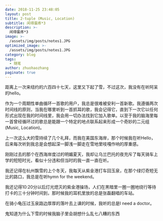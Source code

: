```yaml
---
date: 2018-11-25 23:48:05
layout: post
title: 2-tuple (Music, Location)
subtitle: 闲得蛋疼*3
description: >-
  闲得蛋疼*3
image: >-
  /assets/img/posts/notes1.JPG
optimized_image: >-
  /assets/img/posts/notes1.JPG
category: blog
tags:
  - 随笔
author: zhuohaozhang
paginate: true
---
```


距离上一次来纽约的六百四十七天，这里又下起了雪，不过这次，我没有在听阿呆的hello。

作为一个周期性单曲循环一首歌的用户，我总是很难被安利一首新歌。我遵循两次时间线的原则，当我在哪里听到一首抓耳的歌，我会记得它，直到下一次它以任何形式出现在我的时间线里，我会用一切办法找到它加入歌单。以至于我的脑海里每一首曾经循环过的歌总是能跟一个特定的地点联系起来形成一个奇妙的二元组(Music, Location)。

上一次这么大的雪持续了几个礼拜，而我在美国东海岸，那个时候我在听Hello，后来每次听到我总是会想起深一脚浅一脚走在雪地里吱嘎作响的厚重感。

刚刚过去的那个在西海岸度过的明媚夏天，我却让乌兰巴托的夜充斥了每天骑车上学的短短时光，看似十分违和但当时的我一直一直在听。

我还记得在杭州飘雪的上个冬天，我每天从紫金港打车回玉泉，在那个绿灯奇短无比的路口，我总是在听hymn for the weekend。

我还记得10:20分以后灯光熄灭的紫金港操场，人们在黑暗里一圈一圈地绕行等待打卡的三十分钟时间到，那时候我的耳机里放的总是张磊翻唱的车站。

在骑小龟压过玉泉路边厚厚的落叶去上课的时候，我听的总是I need a doctor。

鬼知道为什么下雪的时候我脑子里会胡想什么乱七八糟的东西